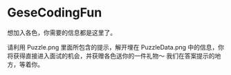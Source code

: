# GeseCodingFun
想加入各色，你需要的信息都是这里了。<br>

请利用 Puzzle.png 里面所包含的提示，解开埋在 PuzzleData.png 中的信息，你将获得直接进入面试的机会，并获赠各色送你的一件礼物～ 我们在答案提示的地方，等着你。
